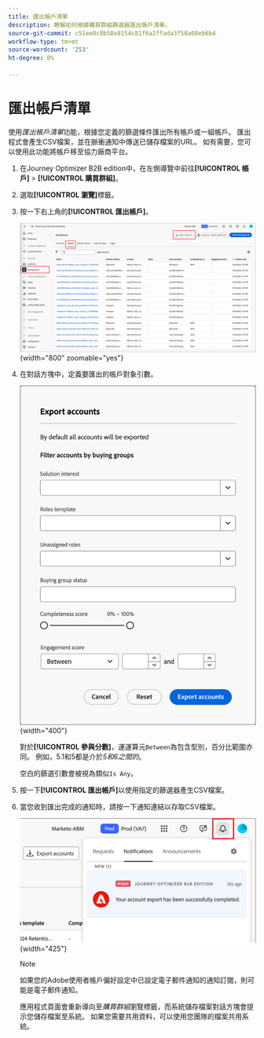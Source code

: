 ```yaml
---
title: 匯出帳戶清單
description: 瞭解如何根據購買群組篩選器匯出帳戶清單。
source-git-commit: c51ee8c8b58e8154c81f6a2ffada3f58a08eb6b4
workflow-type: tm+mt
source-wordcount: '253'
ht-degree: 0%

---
```


# 匯出帳戶清單

使用&#x200B;_匯出帳戶清單_&#x200B;功能，根據您定義的篩選條件匯出所有帳戶或一組帳戶。 匯出程式會產生CSV檔案，並在脈衝通知中傳送已儲存檔案的URL。 如有需要，您可以使用此功能將帳戶移至協力廠商平台。

1. 在Journey Optimizer B2B edition中，在左側導覽中前往&#x200B;**[!UICONTROL 帳戶]** > **[!UICONTROL 購買群組]**。

1. 選取&#x200B;**[!UICONTROL 瀏覽]**&#x200B;標籤。

1. 按一下右上角的&#x200B;**[!UICONTROL 匯出帳戶]**。

   ![編輯帳戶詳細資料](./assets/export-accounts.png){width="800" zoomable="yes"}

1. 在對話方塊中，定義要匯出的帳戶對象引數。

   ![指定帳戶對象篩選](./assets/export-accounts-dialog.png){width="400"}

   對於&#x200B;**[!UICONTROL 參與分數]**，運運算元`Between`為包含型別，百分比範圍亦同。 例如，5.1和5都是介於&#x200B;_5和6之間的_。

   空白的篩選引數會被視為類似`Is Any`。

1. 按一下&#x200B;**[!UICONTROL 匯出帳戶]**&#x200B;以使用指定的篩選器產生CSV檔案。

1. 當您收到匯出完成的通知時，請按一下通知連結以存取CSV檔案。

   ![按一下通知即可下載匯出的帳戶清單CSV檔案](./assets/export-accounts-notification.png){width="425"}

   >[!NOTE]
   >
   >如果您的Adobe使用者帳戶偏好設定中已設定電子郵件通知的通知訂閱，則可能是電子郵件通知。

   應用程式頁面會重新導向至&#x200B;_購買群組_&#x200B;瀏覽標籤，而系統儲存檔案對話方塊會提示您儲存檔案至系統。 如果您需要共用資料，可以使用您團隊的檔案共用系統。
